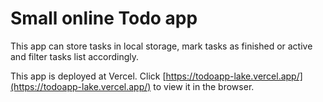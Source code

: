 # Small online Todo app

This app can store tasks in local storage, mark tasks as finished or active and filter tasks list accordingly.

This app is deployed at Vercel. Click [https://todoapp-lake.vercel.app/](https://todoapp-lake.vercel.app/) to view it in the browser.

